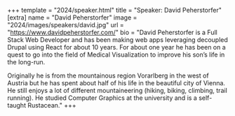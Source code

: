 +++
template = "2024/speaker.html"
title = "Speaker: David Peherstorfer"
[extra]
  name = "David Peherstorfer"
  image = "2024/images/speakers/david.jpg"
  url = "https://www.davidpeherstorfer.com/"
  bio = "David Peherstorfer is a Full Stack Web Developer and has been making web apps leveraging decoupled Drupal using React for about 10 years. For about one year he has been on a quest to go into the field of Medical Visualization to improve his son’s life in the long-run.</p><p>Originally he is from the mountainous region Vorarlberg in the west of Austria but he has spent about half of his life in the beautiful city of Vienna. He still enjoys a lot of different mountaineering (hiking, biking, climbing, trail running). He studied Computer Graphics at the university and is a self-taught Rustacean."
+++
